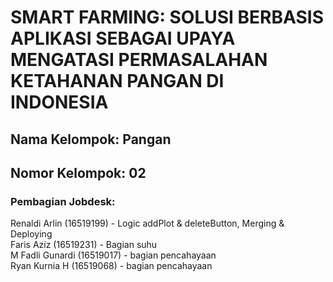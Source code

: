# SMART FARMING: SOLUSI BERBASIS APLIKASI SEBAGAI UPAYA MENGATASI PERMASALAHAN KETAHANAN PANGAN DI INDONESIA

## Nama Kelompok: Pangan
## Nomor Kelompok: 02

### Pembagian Jobdesk:
Renaldi Arlin (16519199) - Logic addPlot & deleteButton, Merging & Deploying <br/>
Faris Aziz (16519231) - Bagian suhu <br/>
M Fadli Gunardi (16519017) - bagian pencahayaan <br/>
Ryan Kurnia H (16519068) - bagian pencahayaan <br/>

